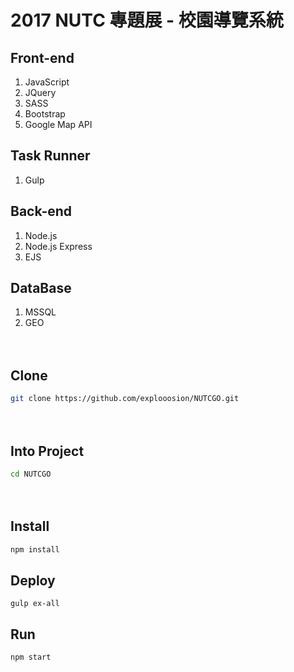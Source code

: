 # 2017 NUTC 專題展 - 校園導覽系統

## Front-end
1. JavaScript
2. JQuery
3. SASS
4. Bootstrap
5. Google Map API

## Task Runner
1. Gulp

## Back-end
1. Node.js
2. Node.js Express
3. EJS

## DataBase
1. MSSQL
2. GEO


 　　
## Clone
```bash
git clone https://github.com/explooosion/NUTCGO.git
```
　
## Into Project
```bash
cd NUTCGO
```
　
## Install
```bash
npm install
```

## Deploy
```
gulp ex-all
```

## Run
```bash
npm start
```
